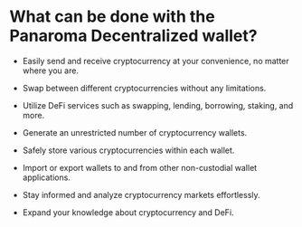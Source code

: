 # What can be done with the Panaroma Decentralized wallet? 

- Easily send and receive cryptocurrency at your convenience, no matter where you are. 

- Swap between different cryptocurrencies without any limitations. 

- Utilize DeFi services such as swapping, lending, borrowing, staking, and more. 

- Generate an unrestricted number of cryptocurrency wallets. 

- Safely store various cryptocurrencies within each wallet. 

- Import or export wallets to and from other non-custodial wallet applications. 

- Stay informed and analyze cryptocurrency markets effortlessly. 

- Expand your knowledge about cryptocurrency and DeFi. 
